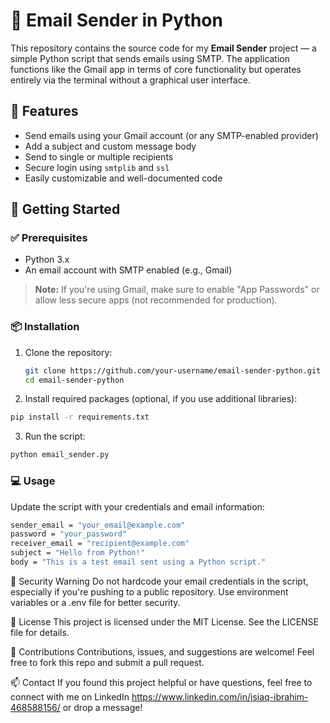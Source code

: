 # 📧 Email Sender in Python

This repository contains the source code for my **Email Sender** project — a simple Python script that sends emails using SMTP. The application functions like the Gmail app in terms of core functionality but operates entirely via the terminal without a graphical user interface.

## 🔧 Features

- Send emails using your Gmail account (or any SMTP-enabled provider)
- Add a subject and custom message body
- Send to single or multiple recipients
- Secure login using `smtplib` and `ssl`
- Easily customizable and well-documented code

## 🚀 Getting Started

### ✅ Prerequisites

- Python 3.x
- An email account with SMTP enabled (e.g., Gmail)

> **Note:** If you're using Gmail, make sure to enable "App Passwords" or allow less secure apps (not recommended for production).

### 📦 Installation

1. Clone the repository:
   ```bash
   git clone https://github.com/your-username/email-sender-python.git
   cd email-sender-python

2. Install required packages (optional, if you use additional libraries):
```bash
pip install -r requirements.txt
```

3. Run the script:
```bash
python email_sender.py
```

### 💻 Usage

Update the script with your credentials and email information:
```bash
sender_email = "your_email@example.com"
password = "your_password"
receiver_email = "recipient@example.com"
subject = "Hello from Python!"
body = "This is a test email sent using a Python script."
```

🔐 Security Warning
Do not hardcode your email credentials in the script, especially if you're pushing to a public repository. Use environment variables or a .env file for better security.

📄 License
This project is licensed under the MIT License. See the LICENSE file for details.

🙌 Contributions
Contributions, issues, and suggestions are welcome! Feel free to fork this repo and submit a pull request.

📫 Contact
If you found this project helpful or have questions, feel free to connect with me on LinkedIn https://www.linkedin.com/in/isiaq-ibrahim-468588156/ or drop a message!
